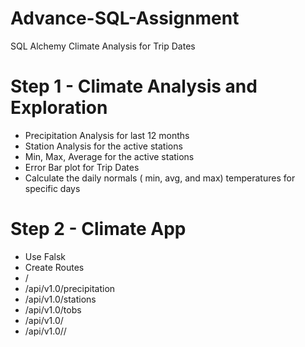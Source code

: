 # Advance-SQL-Assignment
SQL Alchemy
Climate Analysis for Trip Dates

# Step 1 - Climate Analysis and Exploration
- Precipitation Analysis for last 12 months
- Station Analysis for the active stations
- Min, Max, Average for the active stations
- Error Bar plot for Trip Dates
- Calculate the daily normals ( min, avg, and max) temperatures for specific days

# Step 2 - Climate App 
- Use Falsk
- Create Routes
-  /
-  /api/v1.0/precipitation
-  /api/v1.0/stations
-  /api/v1.0/tobs
-  /api/v1.0/<start> 
-  /api/v1.0/<start>/<end>
